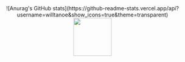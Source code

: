 <div id="header" align="center">
  ![Anurag's GitHub stats](https://github-readme-stats.vercel.app/api?username=willtanoe&show_icons=true&theme=transparent)
</div>

<div id="header" align="center">
  <img src="https://media.giphy.com/media/M9gbBd9nbDrOTu1Mqx/giphy.gif" width="100"/>
</div>
